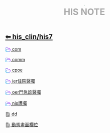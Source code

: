 <div style="text-align:center;padding-bottom: 20px">
  <div style="width: 100%;">
      <img src="../../his_clin/img/open-book.png" style="zoom:15%;" />
  </div>
  <b style="color: darkgray; font-size: 28px; margin-top: 10px">HIS NOTE</b>
</div>

## [⬅ his_clin/his7](../his_clin.md)

[<img src="../img/open-folder.png" style="zoom:3.5%; vertical-align: middle;" /> com](./com/com.md)

[<img src="../img/open-folder.png" style="zoom:3.5%; vertical-align: middle;" /> comm](./comm/comm.md)

[<img src="../img/open-folder.png" style="zoom:3.5%; vertical-align: middle;" /> cpoe](./cpoe/cpoe.md)

[<img src="../img/open-folder.png" style="zoom:3.5%; vertical-align: middle;" /> ier住院醫囑](./ier_住院醫囑/ier.md)

[<img src="../img/open-folder.png" style="zoom:3.5%;vertical-align: middle;" /> oer門急診醫囑](./oer_門急診醫囑/oer.md)

[<img src="../img/open-folder.png" style="zoom:3.5%;vertical-align: middle;" /> nis護囑](./nis/nis.md)

[<img src="../img/document2.png" style="zoom:3.2%; opacity:40%; vertical-align: middle;" /> dd](./dd.md)

[<img src="../img/document2.png" style="zoom:3.2%; opacity:40%; vertical-align: middle;" /> 動態畫面欄位](./動態畫面欄位.md)
